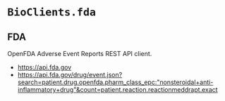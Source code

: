 # `BioClients.fda`

## FDA

OpenFDA Adverse Event Reports REST API client.

* <https://api.fda.gov>
* <https://api.fda.gov/drug/event.json?search=patient.drug.openfda.pharm_class_epc:"nonsteroidal+anti-inflammatory+drug"&count=patient.reaction.reactionmeddrapt.exact>
